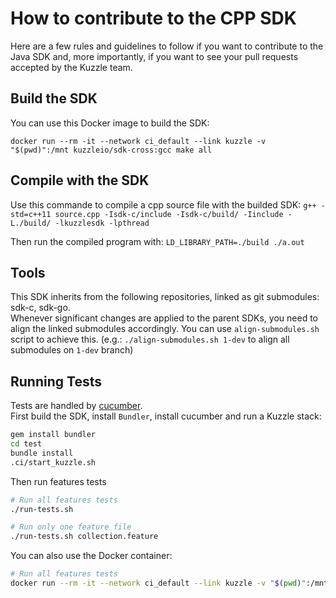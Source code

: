 # How to contribute to the CPP SDK

Here are a few rules and guidelines to follow if you want to contribute to the Java SDK and, more importantly, if you want to see your pull requests accepted by the  Kuzzle team.

## Build the SDK

You can use this Docker image to build the SDK:  
```
docker run --rm -it --network ci_default --link kuzzle -v "$(pwd)":/mnt kuzzleio/sdk-cross:gcc make all
```

## Compile with the SDK

Use this commande to compile a cpp source file with the builded SDK:
`g++ -std=c++11 source.cpp -Isdk-c/include -Isdk-c/build/ -Iinclude -L./build/ -lkuzzlesdk -lpthread`

Then run the compiled program with: `LD_LIBRARY_PATH=./build ./a.out`

## Tools

This SDK inherits from the following repositories, linked as git submodules: sdk-c, sdk-go.  
Whenever significant changes are applied to the parent SDKs, you need to align the linked submodules accordingly.
You can use `align-submodules.sh` script to achieve this. (e.g.: `./align-submodules.sh 1-dev` to align all submodules on `1-dev` branch)

## Running Tests

Tests are handled by [cucumber](https://cucumber.io/).  
First build the SDK, install `Bundler`, install cucumber and run a Kuzzle stack:

```bash
gem install bundler
cd test
bundle install
.ci/start_kuzzle.sh
```

Then run features tests
```bash
# Run all features tests
./run-tests.sh

# Run only one feature file
./run-tests.sh collection.feature

```

You can also use the Docker container:
```bash
# Run all features tests
docker run --rm -it --network ci_default --link kuzzle -v "$(pwd)":/mnt kuzzleio/sdk-cross:gcc make build_test run_test
```
